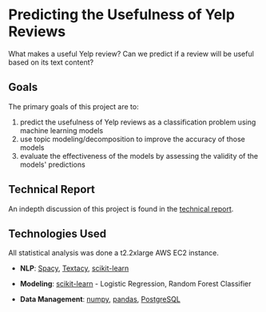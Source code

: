 # Predicting the Usefulness of Yelp Reviews

What makes a useful Yelp review? Can we predict if a review will be useful based on its text content?

## Goals

The primary goals of this project are to:

1) predict the usefulness of Yelp reviews as a classification problem using machine learning models
2) use topic modeling/decomposition to improve the accuracy of those models
3) evaluate the effectiveness of the models by assessing the validity of the models' predictions

## Technical Report

An indepth discussion of this project is found in the [technical report](https://github.com/gd32/DSI_capstone/blob/master/Technical_Report.md).

## Technologies Used

All statistical analysis was done a t2.2xlarge AWS EC2 instance.

* **NLP**: [Spacy](https://spacy.io), [Textacy](https://github.com/chartbeat-labs/textacy), [scikit-learn](http://scikit-learn.org/stable/)
    
* **Modeling**: [scikit-learn](http://scikit-learn.org/stable/) - Logistic Regression, Random Forest Classifier
    
* **Data Management**: [numpy](http://www.numpy.org/), [pandas](https://pandas.pydata.org), [PostgreSQL](https://www.postgresql.org/)
